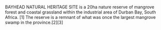 BAYHEAD NATURAL HERITAGE SITE is a 20ha nature reserve of mangrove forest and coastal grassland within the industrial area of Durban Bay, South Africa. [1] The reserve is a remnant of what was once the largest mangrove swamp in the province.[2][3]
